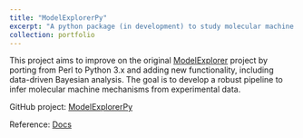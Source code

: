 ```yaml
---
title: "ModelExplorerPy"
excerpt: "A python package (in development) to study molecular machine mechanisms. <br/><img src='/images/ModelExplorerPy.PNG'>"
collection: portfolio
---
```


This project aims to improve on the original [ModelExplorer](https://github.com/ZuckermanLab/ModelExplorer) project by porting from Perl to Python 3.x 
and adding new functionality, including data-driven Bayesian analysis. The goal is to develop a robust pipeline to infer molecular machine mechanisms 
from experimental data.

GitHub project: [ModelExplorerPy]('https://github.com/ZuckermanLab/ModelExplorerPy')

Reference: [Docs](https://modelexplorerpy.readthedocs.io/en/latest/?badge=latest)


